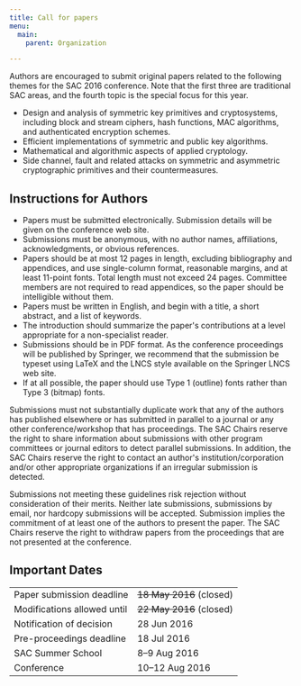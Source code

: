 ```yaml
---
title: Call for papers
menu:
  main:
    parent: Organization

---
```


Authors are encouraged to submit original papers related to the following themes
for the SAC 2016 conference. Note that the first three are traditional SAC
areas, and the fourth topic is the special focus for this year.

* Design and analysis of symmetric key primitives and cryptosystems, including
  block and stream ciphers, hash functions, MAC algorithms, and authenticated
  encryption schemes.
* Efficient implementations of symmetric and public key algorithms.
* Mathematical and algorithmic aspects of applied cryptology.
* Side channel, fault and related attacks on symmetric and asymmetric
  cryptographic primitives and their countermeasures.

## Instructions for Authors

* Papers must be submitted electronically. Submission details will be given on
  the conference web site.
* Submissions must be anonymous, with no author names, affiliations,
  acknowledgments, or obvious references.
* Papers should be at most 12 pages in length, excluding bibliography and
  appendices, and use single-column format, reasonable margins, and at least
  11-point fonts. Total length must not exceed 24 pages. Committee members are
  not required to read appendices, so the paper should be intelligible without
  them.
* Papers must be written in English, and begin with a title, a short abstract,
  and a list of keywords.
* The introduction should summarize the paper's contributions at a level
  appropriate for a non-specialist reader.
* Submissions should be in PDF format. As the conference proceedings will be
  published by Springer, we recommend that the submission be typeset using LaTeX
  and the LNCS style available on the Springer LNCS web site.
* If at all possible, the paper should use Type 1 (outline) fonts rather than
  Type 3 (bitmap) fonts.

Submissions must not substantially duplicate work that any of the authors has
published elsewhere or has submitted in parallel to a journal or any other
conference/workshop that has proceedings. The SAC Chairs reserve the right to
share information about submissions with other program committees or journal
editors to detect parallel submissions. In addition, the SAC Chairs reserve the
right to contact an author's institution/corporation and/or other appropriate
organizations if an irregular submission is detected.

Submissions not meeting these guidelines risk rejection without consideration of
their merits. Neither late submissions, submissions by email, nor hardcopy
submissions will be accepted. Submission implies the commitment of at least one
of the authors to present the paper. The SAC Chairs reserve the right to
withdraw papers from the proceedings that are not presented at the conference.


## Important Dates

|                                |                    |
|--------------------------------|--------------------|
| Paper submission deadline      |      ~~18 May 2016~~ (closed) |
| Modifications allowed until    |      ~~22 May 2016~~ (closed) |
| Notification of decision       |        28 Jun 2016 |
| Pre-proceedings deadline       |        18 Jul 2016 |
| SAC Summer School              |       8–9 Aug 2016 |
| Conference                     |     10–12 Aug 2016 |

